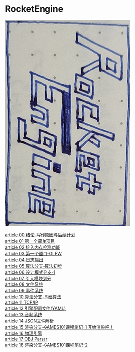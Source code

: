 # RocketEngine
![Logo](Logo/LOGO-2.jpeg "Logo")

[article 00 绪论-写作原因与后续计划](Document/article_00/article_00.md)<br>
[article 01 第一个简单项目](Document/article_01/article_01.md)<br>
[article 02 接入内存检测功能](Document/article_02/article_02.md)<br>
[article 03 第一个窗口-GLFW](Document/article_03/article_03.md)<br>
[article 04 日志输出](Document/article_04/article_04.md)<br>
[article 05 算法分支-算法初步](Document/article_05/article_05.md)<br>
[article 06 设计模式分支-1](Document/article_06/article_06.md)<br>
[article 07 引入模块划分](Document/article_07/article_07.md)<br>
[article 08 文件系统](Document/article_08/article_08.md)<br>
[article 09 事件系统](Document/article_09/article_09.md)<br>
[article 10 算法分支-基础算法](Document/article_10/article_10.md)<br>
[article 11 TCP/IP](Document/article_11/article_11.md)<br>
[article 12 引擎配置文件(YAML)](Document/article_12/article_12.md)<br>
[article 13 音频系统](Document/article_13/article_13.md)<br>
[article 14 JSON文件解析](Document/article_14/article_14.md)<br>
[article 15 渲染分支-GAMES101课程笔记-1 开始渲染吧！](Document/article_15/article_15.md)<br>
[article 16 物理引擎](Document/article_16/article_16.md)<br>
[article 17 OBJ Parser](Document/article_17/article_17.md)<br>
[article 18 渲染分支-GAMES101课程笔记-2](Document/article_18/article_18.md)<br>
